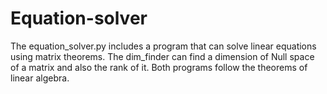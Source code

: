 # Equation-solver
The equation_solver.py includes a program that can solve linear equations using matrix theorems.
The dim_finder can find a dimension of Null space of a matrix and also the rank of it.
Both programs follow the theorems of linear algebra. 
